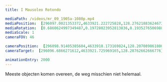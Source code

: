 ```yaml
---
title: I Mausoleo Rotondo

mediaPath: /videos/mr_09_1905a-1080p.mp4
mediaPosition:  [296097.0021353372,4633921.222725828,128.27621883624673]
mediaRotation:  [0.6860624997349487,0.19728023952813836,0.1935276506988402,0.6730124827699271]
mediaScale: 1
cameraFOV: 46

cameraPosition:  [296098.91405305604,4633918.173169824,128.20708986180063]
cameraTarget:  [296096.6866271612,4633921.725969165,128.28762662666776]

animationEntry: 2000
---
```

Meeste objecten komen overeen, de weg misschien niet helemaal.